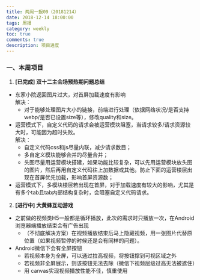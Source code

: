 ```yaml
---
title: 两周一报09（20181214）
date: 2018-12-14 18:00:00
tags: 周报
category: weekly
toc: true
comments: true
description: 项目进度
---
```

### 一、本周项目
1. **[已完成] 双十二主会场预热期问题总结**   
  - 东家小院返回图片过大，对首屏加载速度有影响   
  解决：
    - 对于能够处理图片大小的链接，前端进行处理（依据网络状况/是否支持webp/是否已设置size等），修改quality和size。
  - 运营模式下，自定义代码的请求会被运营模块阻塞，当请求较多/请求资源较大时，可能因为超时失败。  
  解决：   
    - 自定义代码css和js尽量内联，减少请求数目；   
    - 多自定义模块能够合并的尽量合并；   
    - 头图尽量用运营模块搭建，如果功能比较复杂，可以先用运营模块放头图的图片，然后再用自定义代码往上加数据或其他。防止下面的运营楼层出现在首屏优先加载，影响首屏资源数；   
  - 运营模式下，多模块楼层若出现在首屏，对于加载速度有较大的影响，尤其是有多个tab且tab内部结构复杂时，会阻塞自定义代码请求。   

   
      
2. **[进行中] 大黄蜂互动游戏**   
  - 之前做的视频类H5一般都是循环播放，此次的需求时只播放一次，在Android浏览器端播放结束会有广告出现
    - （不彻底解决方案）在视频播放结束后马上隐藏视频，用一张图片代替原位置（如果视频暂停的时候还是会有同样的问题）。
  - Android微信下会有全屏按钮
    - 若视频本身为全屏，可以通过拉高视频，将按钮撑到可视区域之外
    - 若视频非全屏展示，则该按钮无法去除（微信下视频层级过高无法被遮住）
    - 用 canvas实现视频播放性能不佳，慎重使用